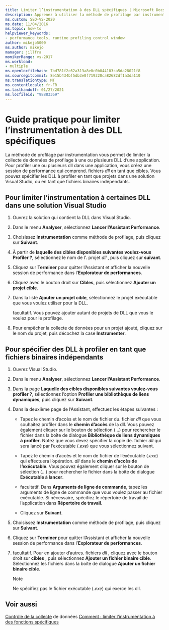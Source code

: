 ```yaml
---
title: Limiter l’instrumentation à des DLL spécifiques | Microsoft Docs
description: Apprenez à utiliser la méthode de profilage par instrumentation pour limiter la collection de données de profilage à une ou plusieurs dll dans une application.
ms.custom: SEO-VS-2020
ms.date: 11/04/2016
ms.topic: how-to
helpviewer_keywords:
- performance tools, runtime profiling control window
author: mikejo5000
ms.author: mikejo
manager: jillfra
monikerRange: vs-2017
ms.workload:
- multiple
ms.openlocfilehash: 7bd781f2c62a313a8e0c0b044103ca5da28021f8
ms.sourcegitcommit: 8e15b434bf5db3e0f719320ca82682df1a3da110
ms.translationtype: MT
ms.contentlocale: fr-FR
ms.lasthandoff: 01/27/2021
ms.locfileid: "98883369"
---
```

# <a name="how-to-limit-instrumentation-to-specific-dlls"></a>Guide pratique pour limiter l’instrumentation à des DLL spécifiques

La méthode de profilage par instrumentation vous permet de limiter la collecte de données de profilage à une ou plusieurs DLL d’une application. Pour profiler une ou plusieurs dll dans une application, vous créez une session de performance qui comprend. fichiers *dll* en tant que cibles. Vous pouvez spécifier les DLL à profiler en tant que projets dans une solution Visual Studio, ou en tant que fichiers binaires indépendants.

## <a name="to-limit-instrumentation-to-specific-dlls-in-a-visual-studio-solution"></a>Pour limiter l’instrumentation à certaines DLL dans une solution Visual Studio

1. Ouvrez la solution qui contient la DLL dans Visual Studio.

2. Dans le menu **Analyser**, sélectionnez **Lancer l’Assistant Performance**.

3. Choisissez **Instrumentation** comme méthode de profilage, puis cliquez sur **Suivant**.

4. À partir de **laquelle des cibles disponibles suivantes voulez-vous Profiler ?**, sélectionnez le nom de l'. projet *dll* , puis cliquez sur **suivant**.

5. Cliquez sur **Terminer** pour quitter l’Assistant et afficher la nouvelle session de performance dans l’**Explorateur de performances**.

6. Cliquez avec le bouton droit sur **Cibles**, puis sélectionnez **Ajouter un projet cible**.

7. Dans la liste **Ajouter un projet cible**, sélectionnez le projet exécutable que vous voulez utiliser pour la DLL.

     facultatif. Vous pouvez ajouter autant de projets de DLL que vous le voulez pour le profilage.

8. Pour empêcher la collecte de données pour un projet ajouté, cliquez sur le nom du projet, puis décochez la case **Instrumenter**.

## <a name="to-specify-specific-dlls-to-profile-as-independent-binaries"></a>Pour spécifier des DLL à profiler en tant que fichiers binaires indépendants

1. Ouvrez Visual Studio.

2. Dans le menu **Analyser**, sélectionnez **Lancer l’Assistant Performance**.

3. Dans la page **Laquelle des cibles disponibles suivantes voulez-vous profiler ?**, sélectionnez l’option **Profiler une bibliothèque de liens dynamiques**, puis cliquez sur **Suivant**.

4. Dans la deuxième page de l’Assistant, effectuez les étapes suivantes :

    - Tapez le chemin d’accès et le nom de fichier du. fichier *dll* que vous souhaitez profiler dans le **chemin d’accès** de la dll. Vous pouvez également cliquer sur le bouton de sélection (...) pour rechercher le fichier dans la boîte de dialogue **Bibliothèque de liens dynamiques à profiler**. Notez que vous devez spécifier la copie de. fichier *dll* qui sera lancé par l’exécutable (.*exe*) que vous sélectionnez suivant.

    - Tapez le chemin d’accès et le nom de fichier de l’exécutable (.*exe*) qui effectuera l’opération. *dll* dans le **chemin d’accès de l’exécutable**. Vous pouvez également cliquer sur le bouton de sélection (...) pour rechercher le fichier dans la boîte de dialogue **Exécutable à lancer**.

    - facultatif. Dans **Arguments de ligne de commande**, tapez les arguments de ligne de commande que vous voulez passer au fichier exécutable. Si nécessaire, spécifiez le répertoire de travail de l’application dans **Répertoire de travail**.

    - Cliquez sur **Suivant**.

5. Choisissez **Instrumentation** comme méthode de profilage, puis cliquez sur **Suivant**.

6. Cliquez sur **Terminer** pour quitter l’Assistant et afficher la nouvelle session de performance dans l’**Explorateur de performances**.

7. facultatif. Pour en ajouter d’autres. fichiers *dll* , cliquez avec le bouton droit sur **cibles** , puis sélectionnez **Ajouter un fichier binaire cible**. Sélectionnez les fichiers dans la boîte de dialogue **Ajouter un fichier binaire cible**.

    > [!NOTE]
    > Ne spécifiez pas le fichier exécutable (.*exe*) qui exerce les dll.

## <a name="see-also"></a>Voir aussi

[Contrôle de la collecte](../profiling/controlling-data-collection.md) 
 de données [Comment : limiter l’instrumentation à des fonctions spécifiques](../profiling/how-to-limit-instrumentation-to-specific-functions.md)
